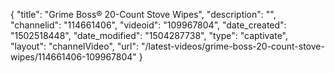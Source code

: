 {
    "title": "Grime Boss&reg; 20-Count Stove Wipes",
    "description": "",
    "channelid": "114661406",
    "videoid": "109967804",
    "date_created": "1502518448",
    "date_modified": "1504287738",
    "type": "captivate",
    "layout": "channelVideo",
    "url": "\/latest-videos\/grime-boss-20-count-stove-wipes\/114661406-109967804"
}
